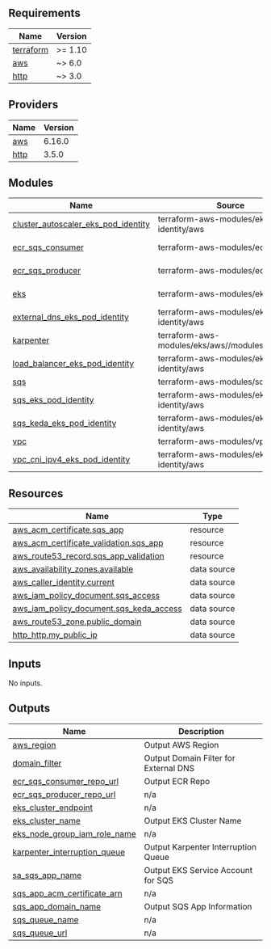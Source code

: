 ## Requirements

| Name | Version |
|------|---------|
| <a name="requirement_terraform"></a> [terraform](#requirement\_terraform) | >= 1.10 |
| <a name="requirement_aws"></a> [aws](#requirement\_aws) | ~> 6.0 |
| <a name="requirement_http"></a> [http](#requirement\_http) | ~> 3.0 |

## Providers

| Name | Version |
|------|---------|
| <a name="provider_aws"></a> [aws](#provider\_aws) | 6.16.0 |
| <a name="provider_http"></a> [http](#provider\_http) | 3.5.0 |

## Modules

| Name | Source | Version |
|------|--------|---------|
| <a name="module_cluster_autoscaler_eks_pod_identity"></a> [cluster\_autoscaler\_eks\_pod\_identity](#module\_cluster\_autoscaler\_eks\_pod\_identity) | terraform-aws-modules/eks-pod-identity/aws | ~> 2.0 |
| <a name="module_ecr_sqs_consumer"></a> [ecr\_sqs\_consumer](#module\_ecr\_sqs\_consumer) | terraform-aws-modules/ecr/aws | ~> 3.1.0 |
| <a name="module_ecr_sqs_producer"></a> [ecr\_sqs\_producer](#module\_ecr\_sqs\_producer) | terraform-aws-modules/ecr/aws | ~> 3.1.0 |
| <a name="module_eks"></a> [eks](#module\_eks) | terraform-aws-modules/eks/aws | ~> 21.3 |
| <a name="module_external_dns_eks_pod_identity"></a> [external\_dns\_eks\_pod\_identity](#module\_external\_dns\_eks\_pod\_identity) | terraform-aws-modules/eks-pod-identity/aws | ~> 2.0 |
| <a name="module_karpenter"></a> [karpenter](#module\_karpenter) | terraform-aws-modules/eks/aws//modules/karpenter | ~> 21.3 |
| <a name="module_load_balancer_eks_pod_identity"></a> [load\_balancer\_eks\_pod\_identity](#module\_load\_balancer\_eks\_pod\_identity) | terraform-aws-modules/eks-pod-identity/aws | ~> 2.0 |
| <a name="module_sqs"></a> [sqs](#module\_sqs) | terraform-aws-modules/sqs/aws | ~> 5.0 |
| <a name="module_sqs_eks_pod_identity"></a> [sqs\_eks\_pod\_identity](#module\_sqs\_eks\_pod\_identity) | terraform-aws-modules/eks-pod-identity/aws | ~> 2.0 |
| <a name="module_sqs_keda_eks_pod_identity"></a> [sqs\_keda\_eks\_pod\_identity](#module\_sqs\_keda\_eks\_pod\_identity) | terraform-aws-modules/eks-pod-identity/aws | ~> 2.0 |
| <a name="module_vpc"></a> [vpc](#module\_vpc) | terraform-aws-modules/vpc/aws | ~> 6.0 |
| <a name="module_vpc_cni_ipv4_eks_pod_identity"></a> [vpc\_cni\_ipv4\_eks\_pod\_identity](#module\_vpc\_cni\_ipv4\_eks\_pod\_identity) | terraform-aws-modules/eks-pod-identity/aws | ~> 2.0 |

## Resources

| Name | Type |
|------|------|
| [aws_acm_certificate.sqs_app](https://registry.terraform.io/providers/hashicorp/aws/latest/docs/resources/acm_certificate) | resource |
| [aws_acm_certificate_validation.sqs_app](https://registry.terraform.io/providers/hashicorp/aws/latest/docs/resources/acm_certificate_validation) | resource |
| [aws_route53_record.sqs_app_validation](https://registry.terraform.io/providers/hashicorp/aws/latest/docs/resources/route53_record) | resource |
| [aws_availability_zones.available](https://registry.terraform.io/providers/hashicorp/aws/latest/docs/data-sources/availability_zones) | data source |
| [aws_caller_identity.current](https://registry.terraform.io/providers/hashicorp/aws/latest/docs/data-sources/caller_identity) | data source |
| [aws_iam_policy_document.sqs_access](https://registry.terraform.io/providers/hashicorp/aws/latest/docs/data-sources/iam_policy_document) | data source |
| [aws_iam_policy_document.sqs_keda_access](https://registry.terraform.io/providers/hashicorp/aws/latest/docs/data-sources/iam_policy_document) | data source |
| [aws_route53_zone.public_domain](https://registry.terraform.io/providers/hashicorp/aws/latest/docs/data-sources/route53_zone) | data source |
| [http_http.my_public_ip](https://registry.terraform.io/providers/hashicorp/http/latest/docs/data-sources/http) | data source |

## Inputs

No inputs.

## Outputs

| Name | Description |
|------|-------------|
| <a name="output_aws_region"></a> [aws\_region](#output\_aws\_region) | Output AWS Region |
| <a name="output_domain_filter"></a> [domain\_filter](#output\_domain\_filter) | Output Domain Filter for External DNS |
| <a name="output_ecr_sqs_consumer_repo_url"></a> [ecr\_sqs\_consumer\_repo\_url](#output\_ecr\_sqs\_consumer\_repo\_url) | Output ECR Repo |
| <a name="output_ecr_sqs_producer_repo_url"></a> [ecr\_sqs\_producer\_repo\_url](#output\_ecr\_sqs\_producer\_repo\_url) | n/a |
| <a name="output_eks_cluster_endpoint"></a> [eks\_cluster\_endpoint](#output\_eks\_cluster\_endpoint) | n/a |
| <a name="output_eks_cluster_name"></a> [eks\_cluster\_name](#output\_eks\_cluster\_name) | Output EKS Cluster Name |
| <a name="output_eks_node_group_iam_role_name"></a> [eks\_node\_group\_iam\_role\_name](#output\_eks\_node\_group\_iam\_role\_name) | n/a |
| <a name="output_karpenter_interruption_queue"></a> [karpenter\_interruption\_queue](#output\_karpenter\_interruption\_queue) | Output Karpenter Interruption Queue |
| <a name="output_sa_sqs_app_name"></a> [sa\_sqs\_app\_name](#output\_sa\_sqs\_app\_name) | Output EKS Service Account for SQS |
| <a name="output_sqs_app_acm_certificate_arn"></a> [sqs\_app\_acm\_certificate\_arn](#output\_sqs\_app\_acm\_certificate\_arn) | n/a |
| <a name="output_sqs_app_domain_name"></a> [sqs\_app\_domain\_name](#output\_sqs\_app\_domain\_name) | Output SQS App Information |
| <a name="output_sqs_queue_name"></a> [sqs\_queue\_name](#output\_sqs\_queue\_name) | n/a |
| <a name="output_sqs_queue_url"></a> [sqs\_queue\_url](#output\_sqs\_queue\_url) | n/a |
